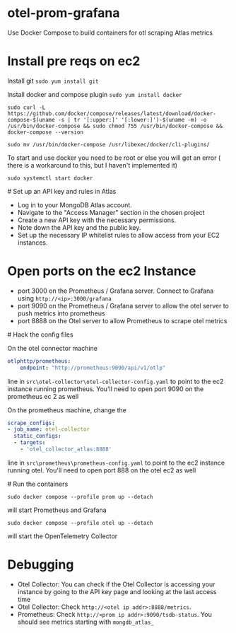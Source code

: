 # otel-prom-grafana
Use Docker Compose to build containers for otl scraping Atlas metrics

# Install pre reqs on ec2

Install git
`sudo yum install git`

Install docker and compose plugin
`sudo yum install docker`

`sudo curl -L https://github.com/docker/compose/releases/latest/download/docker-compose-$(uname -s | tr '[:upper:]' '[:lower:]')-$(uname -m) -o /usr/bin/docker-compose && sudo chmod 755 /usr/bin/docker-compose && docker-compose --version`

`sudo mv /usr/bin/docker-compose /usr/libexec/docker/cli-plugins/`

To start and use docker you need to be root or else you will get an error ( there is a workaround to this, but I haven't implemented it)

`sudo systemctl start docker`

# Set up an API key and rules in Atlas
- Log in to your MongoDB Atlas account.
- Navigate to the "Access Manager" section in the chosen project
- Create a new API key with the necessary permissions.
- Note down the API key and the public key.
- Set up the necessary IP whitelist rules to allow access from your EC2 instances.


# Open ports on the ec2 Instance

- port 3000 on the Prometheus / Grafana server. Connect to Grafana using `http://<ip>:3000/grafana`
- port 9090 on the Prometheus / Grafana server to allow the otel server to push metrics into prometheus
- port 8888 on the Otel server to allow Prometheus to scrape otel metrics

# Hack the config files

On the otel connector machine

```yaml
otlphttp/prometheus:
    endpoint: "http://prometheus:9090/api/v1/otlp"
```

line in `src\otel-collector\otel-collector-config.yaml` to point to the ec2 instance running prometheus. You'll need to open port 9090 on the prometheus ec 2 as well

On the prometheus machine, change the

```yaml
scrape_configs:
- job_name: otel-collector
  static_configs:
  - targets:
    - 'otel_collector_atlas:8888'
```

line in `src\prometheus\prometheus-config.yaml` to point to the ec2 instance running otel. You'll need to open port 888 on the otel ec2 as well


# Run the containers

`sudo docker compose --profile prom up --detach` 

will start Prometheus and Grafana

`sudo docker compose --profile otel up --detach` 

will start the OpenTelemetry Collector

# Debugging
- Otel Collector: You can check if the Otel Collector is accessing your instance by going to the API key page and looking at the last access time
- Otel Collector: Check `http://<otel ip addr>:8888/metrics`.
- Prometheus: Check `http://<prom ip addr>:9090/tsdb-status`. You should see metrics starting with `mongdb_atlas_`
